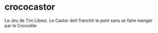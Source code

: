 crococastor
===========

Le Jeu de Tim Librez. Le Castor doit franchir le pont sans se faire manger par le Crocodile
